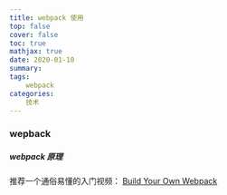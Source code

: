 ```yaml
---
title: webpack 使用
top: false
cover: false
toc: true
mathjax: true
date: 2020-01-10
summary:
tags:
    webpack
categories:
    技术
---
```

### wepback

##### webpack 原理
推荐一个通俗易懂的入门视频：
[Build Your Own Webpack](https://www.youtube.com/watch?v=Gc9-7PBqOC8&list=LLHK1mTHpwrUeYgF5gu-Kd4g)
<!-- more --> 
